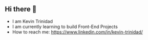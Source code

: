 ## Hi there 👋

- I am Kevin Trinidad
- I am currently learning to build Front-End Projects
- How to reach me: https://www.linkedin.com/in/kevin-trinidad/